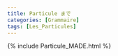 ```yaml
---
title: Particule まで
categories: [Grammaire]
tags: [Les_Particules]
---
```

{% include Particule_MADE.html %}